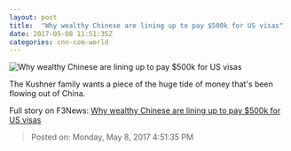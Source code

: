 ```yaml
---
layout: post
title:  "Why wealthy Chinese are lining up to pay $500k for US visas"
date: 2017-05-08 11:51:35Z
categories: cnn-com-world
---
```


![Why wealthy Chinese are lining up to pay $500k for US visas](http://i2.cdn.turner.com/money/dam/assets/151014181550-china-us-flag-780x439.jpg)

The Kushner family wants a piece of the huge tide of money that's been flowing out of China.


Full story on F3News: [Why wealthy Chinese are lining up to pay $500k for US visas](http://www.f3nws.com/n/ThcGSE)

> Posted on: Monday, May 8, 2017 4:51:35 PM
